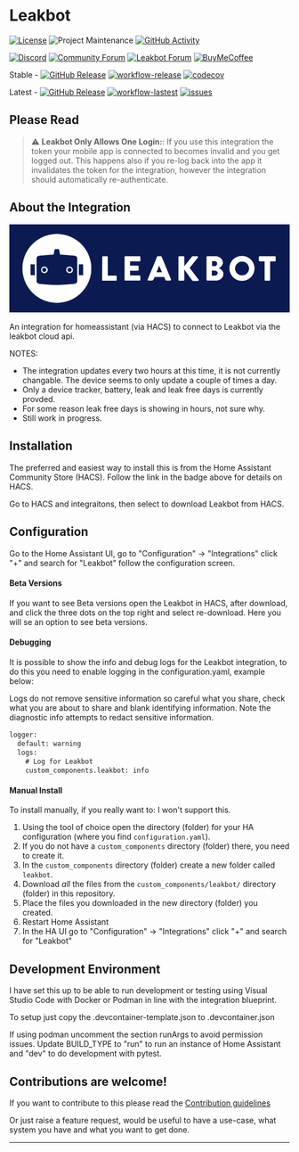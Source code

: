# Leakbot
[![License][license-shield]](LICENSE)
![Project Maintenance][maintenance-shield]
[![GitHub Activity][commits-shield]][commits]

[![Discord][discord-shield]][discord]
[![Community Forum][forum-shield]][forum]
[![Leakbot Forum][leakbot-forum-shield]][leakbot-forum]
[![BuyMeCoffee][buymecoffeebadge]][buymecoffee]

Stable -
[![GitHub Release][stable-release-shield]][releases]
[![workflow-release]][workflows-release]
[![codecov][codecov-shield]][codecov-link]

Latest -
[![GitHub Release][latest-release-shield]][releases]
[![workflow-lastest]][workflows]
[![issues][issues-shield]][issues-link]

## Please Read

> :warning: **Leakbot Only Allows One Login:**: If you use this integration the token your mobile app is connected to becomes invalid and you get logged out. This happens also if you re-log back into the app it invalidates the token for the integration, however the integration should automatically re-authenticate.

## About the Integration
![leakbot][leakbotimg]

An integration for homeassistant (via HACS) to connect to Leakbot via the leakbot cloud api.

NOTES:
- The integration updates every two hours at this time, it is not currently changable. The device seems to only update a couple of times a day.
- Only a device tracker, battery, leak and leak free days is currently provded.
- For some reason leak free days is showing in hours, not sure why.
- Still work in progress.

## Installation
The preferred and easiest way to install this is from the Home Assistant Community Store (HACS).  Follow the link in the badge above for details on HACS.

Go to HACS and integraitons, then select to download Leakbot from HACS.

## Configuration
Go to the Home Assistant UI, go to "Configuration" -> "Integrations" click "+" and search for "Leakbot" follow the configuration screen.

#### Beta Versions
If you want to see Beta versions open the Leakbot in HACS, after download, and click the three dots on the top right and select re-download. Here you will se an option to see beta versions.

#### Debugging
It is possible to show the info and debug logs for the Leakbot integration, to do this you need to enable logging in the configuration.yaml, example below:

Logs do not remove sensitive information so careful what you share, check what you are about to share and blank identifying information.  Note the diagnostic info attempts to redact sensitive information.

```
logger:
  default: warning
  logs:
    # Log for Leakbot
    custom_components.leakbot: info
```

#### Manual Install
To install manually, if you really want to: I won't support this.
1. Using the tool of choice open the directory (folder) for your HA configuration (where you find `configuration.yaml`).
2. If you do not have a `custom_components` directory (folder) there, you need to create it.
3. In the `custom_components` directory (folder) create a new folder called `leakbot`.
4. Download _all_ the files from the `custom_components/leakbot/` directory (folder) in this repository.
5. Place the files you downloaded in the new directory (folder) you created.
6. Restart Home Assistant
7. In the HA UI go to "Configuration" -> "Integrations" click "+" and search for "Leakbot"

## Development Environment
I have set this up to be able to run development or testing using Visual Studio Code with Docker or Podman in line with the integration blueprint.

To setup just copy the .devcontainer-template.json to .devcontainer.json

If using podman uncomment the section runArgs to avoid permission issues.
Update BUILD_TYPE to "run" to run an instance of Home Assistant and "dev" to do development with pytest.


## Contributions are welcome!
If you want to contribute to this please read the [Contribution guidelines](CONTRIBUTING.md)

Or just raise a feature request, would be useful to have a use-case, what system you have and what you want to get done.

***

[leakbotimg]: https://github.com/home-assistant/brands/blob/master/custom_integrations/leakbot/logo.png
[leakbot]: https://github.com/sHedC/homeassistant-leakbot
[commits-shield]: https://img.shields.io/github/commit-activity/y/sHedC/homeassistant-leakbot?style=for-the-badge
[commits]: https://github.com/shedc/homeassistant-leakbot/commits/main
[license-shield]: https://img.shields.io/github/license/sHedC/homeassistant-leakbot.svg?style=for-the-badge
[maintenance-shield]: https://img.shields.io/badge/maintainer-Richard%20Holmes%20%40shedc-blue.svg?style=for-the-badge

[buymecoffee]: https://www.buymeacoffee.com/sHedC
[buymecoffeebadge]: https://img.shields.io/badge/buy%20me%20a%20coffee-donate-yellow.svg?style=for-the-badge

[hacs]: https://github.com/custom-components/hacs
[hacsbadge]: https://img.shields.io/badge/HACS-Default-orange.svg?style=for-the-badge
[discord]: https://discord.gg/Qa5fW2R
[discord-shield]: https://img.shields.io/discord/330944238910963714.svg?style=for-the-badge
[forum-shield]: https://img.shields.io/badge/community-forum-brightgreen.svg?style=for-the-badge
[forum]: https://community.home-assistant.io/

[leakbot-forum-shield]: https://img.shields.io/badge/leakbot-forum-brightgreen.svg?style=for-the-badge
[leakbot-forum]: https://community.home-assistant.io/t/leakbot-integration

[codecov-shield]: https://codecov.io/gh/sHedC/homeassistant-leakbot/branch/main/graph/badge.svg?token=Z7VVO035GY
[codecov-link]: https://codecov.io/gh/sHedC/homeassistant-leakbot

[issues-shield]: https://img.shields.io/github/issues/shedc/homeassistant-leakbot?style=flat
[issues-link]: https://github.com/sHedC/homeassistant-leakbot/issues

[releases]: https://github.com/shedc/homeassistant-leakbot/releases
[stable-release-shield]: https://img.shields.io/github/v/release/shedc/homeassistant-leakbot?style=flat
[latest-release-shield]: https://img.shields.io/github/v/release/shedc/homeassistant-leakbot?include_prereleases&style=flat

[workflows]: https://github.com/sHedC/homeassistant-leakbot/actions/workflows/validate.yml/badge.svg
[workflow-lastest]: https://github.com/sHedC/homeassistant-leakbot/actions/workflows/validate.yml/badge.svg
[workflows-release]: https://github.com/sHedC/homeassistant-leakbot/actions/workflows/release.yml/badge.svg
[workflow-release]: https://github.com/sHedC/homeassistant-leakbot/actions/workflows/release.yml/badge.svg
